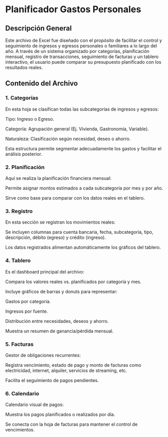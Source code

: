 # Planificador Gastos Personales

## Descripción General
Este archivo de Excel fue diseñado con el propósito de facilitar el control y seguimiento de ingresos y egresos personales o familiares a lo largo del año. A través de un sistema organizado por categorías, planificación mensual, registro de transacciones, seguimiento de facturas y un tablero interactivo, el usuario puede comparar su presupuesto planificado con los resultados reales.

## Contenido del Archivo
### 1. Categorías
En esta hoja se clasifican todas las subcategorías de ingresos y egresos:

Tipo: Ingreso o Egreso.

Categoría: Agrupación general (Ej. Vivienda, Gastronomía, Variable).

Naturaleza: Clasificación según necesidad, deseo o ahorro.

Esta estructura permite segmentar adecuadamente los gastos y facilitar el análisis posterior.

### 2. Planificación
Aquí se realiza la planificación financiera mensual:

Permite asignar montos estimados a cada subcategoría por mes y por año.

Sirve como base para comparar con los datos reales en el tablero.

### 3. Registro
En esta sección se registran los movimientos reales:

Se incluyen columnas para cuenta bancaria, fecha, subcategoría, tipo, descripción, débito (egreso) y crédito (ingreso).

Los datos registrados alimentan automáticamente los gráficos del tablero.

### 4. Tablero
Es el dashboard principal del archivo:

Compara los valores reales vs. planificados por categoría y mes.

Incluye gráficos de barras y donuts para representar:

Gastos por categoría.

Ingresos por fuente.

Distribución entre necesidades, deseos y ahorro.

Muestra un resumen de ganancia/pérdida mensual.

### 5. Facturas
Gestor de obligaciones recurrentes:

Registra vencimiento, estado de pago y monto de facturas como electricidad, internet, alquiler, servicios de streaming, etc.

Facilita el seguimiento de pagos pendientes.

### 6. Calendario
Calendario visual de pagos:

Muestra los pagos planificados o realizados por día.

Se conecta con la hoja de facturas para mantener el control de vencimientos.
